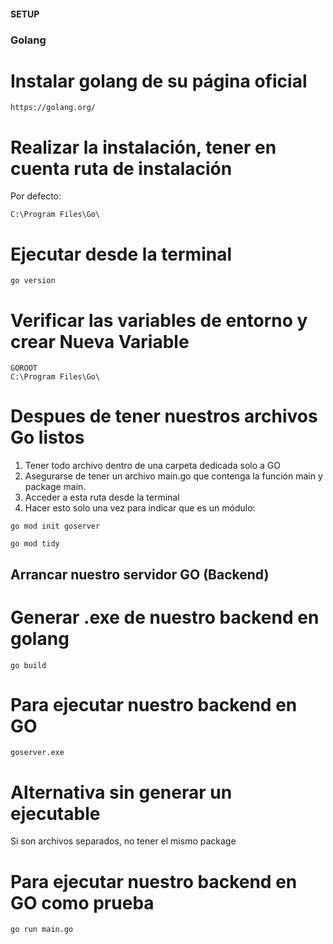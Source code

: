 #### SETUP 
### Golang
# Instalar golang de su página oficial
```
https://golang.org/
```
# Realizar la instalación, tener en cuenta ruta de instalación
Por defecto:
```
C:\Program Files\Go\
```
# Ejecutar desde la terminal
```
go version
```

# Verificar las variables de entorno y crear Nueva Variable
```
GOROOT
C:\Program Files\Go\
```

# Despues de tener nuestros archivos Go listos
1. Tener todo archivo dentro de una carpeta dedicada solo a GO
2. Asegurarse de tener un archivo main.go que contenga la función main y package main.
3. Acceder a esta ruta desde la terminal
4. Hacer esto solo una vez para indicar que es un módulo:
```
go mod init goserver
```
```
go mod tidy
```
## Arrancar nuestro servidor GO (Backend)
# Generar .exe de nuestro backend en golang
```
go build
```
# Para ejecutar nuestro backend en GO
```
goserver.exe
```

# Alternativa sin generar un ejecutable
Si son archivos separados, no tener el mismo package
# Para ejecutar nuestro backend en GO como prueba
```
go run main.go
```


